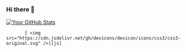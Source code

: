 ### Hi there 👋

[![Your GitHub Stats](https://github-readme-stats.vercel.app/api?username=grunde1234&show_icons=true&theme=radical)](https://github.com/YourGitHubUsername)




           [ <img src="https://cdn.jsdelivr.net/gh/devicons/devicon/icons/css3/css3-original.svg" />][js]
          
